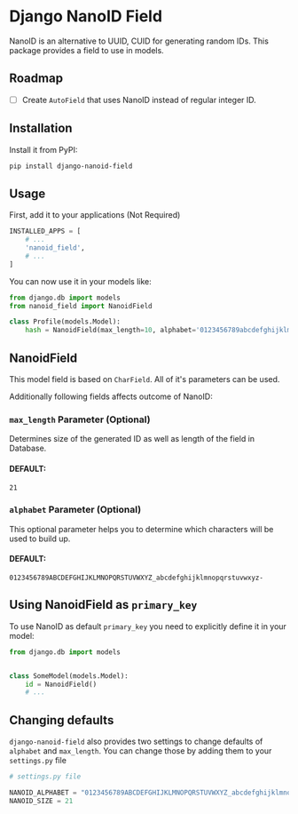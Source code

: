 # Django NanoID Field

NanoID is an alternative to UUID, CUID for generating random IDs. This package
provides a field to use in models.


## Roadmap

- [ ] Create `AutoField` that uses NanoID instead of regular integer ID.


## Installation

Install it from PyPI:

```sh
pip install django-nanoid-field
```


## Usage

First, add it to your applications (Not Required)

```python
INSTALLED_APPS = [
    # ...
    'nanoid_field',
    # ...
]
```

You can now use it in your models like:

```python
from django.db import models
from nanoid_field import NanoidField

class Profile(models.Model):
    hash = NanoidField(max_length=10, alphabet='0123456789abcdefghijklmnopqrstuvwxyz')
```


## NanoidField

This model field is based on `CharField`. All of it's parameters can be used.

Additionally following fields affects outcome of NanoID:


### `max_length` Parameter (Optional)
Determines size of the generated ID as well as length of the field in Database.

#### **DEFAULT:**
```
21
```


### `alphabet` Parameter (Optional)
This optional parameter helps you to determine which characters will be used to
build up.

#### **DEFAULT:**
```
0123456789ABCDEFGHIJKLMNOPQRSTUVWXYZ_abcdefghijklmnopqrstuvwxyz-
```


## Using NanoidField as `primary_key`
To use NanoID as default `primary_key` you need to explicitly define it in your
model:

```python
from django.db import models


class SomeModel(models.Model):
    id = NanoidField()
    # ...
```

## Changing defaults
`django-nanoid-field` also provides two settings to change defaults of `alphabet`
and `max_length`. You can change those by adding them to your `settings.py` file

```python
# settings.py file

NANOID_ALPHABET = "0123456789ABCDEFGHIJKLMNOPQRSTUVWXYZ_abcdefghijklmnopqrstuvwxyz-"
NANOID_SIZE = 21
```
